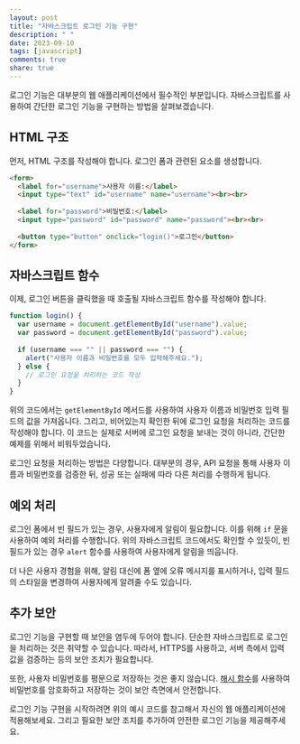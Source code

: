 ```yaml
---
layout: post
title: "자바스크립트 로그인 기능 구현"
description: " "
date: 2023-09-10
tags: [javascript]
comments: true
share: true
---
```


로그인 기능은 대부분의 웹 애플리케이션에서 필수적인 부분입니다. 자바스크립트를 사용하여 간단한 로그인 기능을 구현하는 방법을 살펴보겠습니다.

## HTML 구조

먼저, HTML 구조를 작성해야 합니다. 로그인 폼과 관련된 요소를 생성합니다.

```html
<form>
  <label for="username">사용자 이름:</label>
  <input type="text" id="username" name="username"><br><br>
  
  <label for="password">비밀번호:</label>
  <input type="password" id="password" name="password"><br><br>
  
  <button type="button" onclick="login()">로그인</button>
</form>
```

## 자바스크립트 함수

이제, 로그인 버튼을 클릭했을 때 호출될 자바스크립트 함수를 작성해야 합니다.

```javascript
function login() {
  var username = document.getElementById("username").value;
  var password = document.getElementById("password").value;
  
  if (username === "" || password === "") {
    alert("사용자 이름과 비밀번호를 모두 입력해주세요.");
  } else {
    // 로그인 요청을 처리하는 코드 작성
  }
}
```

위의 코드에서는 `getElementById` 메서드를 사용하여 사용자 이름과 비밀번호 입력 필드의 값을 가져옵니다. 그리고, 비어있는지 확인한 뒤에 로그인 요청을 처리하는 코드를 작성해야 합니다. 이 코드는 실제로 서버에 로그인 요청을 보내는 것이 아니라, 간단한 예제를 위해서 비워두었습니다.

로그인 요청을 처리하는 방법은 다양합니다. 대부분의 경우, API 요청을 통해 사용자 이름과 비밀번호를 검증한 뒤, 성공 또는 실패에 따라 다른 처리를 수행하게 됩니다.

## 예외 처리

로그인 폼에서 빈 필드가 있는 경우, 사용자에게 알림이 필요합니다. 이를 위해 `if` 문을 사용하여 예외 처리를 수행합니다. 위의 자바스크립트 코드에서도 확인할 수 있듯이, 빈 필드가 있는 경우 `alert` 함수를 사용하여 사용자에게 알림을 띄웁니다.

더 나은 사용자 경험을 위해, 알림 대신에 폼 옆에 오류 메시지를 표시하거나, 입력 필드의 스타일을 변경하여 사용자에게 알려줄 수도 있습니다.

## 추가 보안

로그인 기능을 구현할 때 보안을 염두에 두어야 합니다. 단순한 자바스크립트로 로그인을 처리하는 것은 취약할 수 있습니다. 따라서, HTTPS를 사용하고, 서버 측에서 입력 값을 검증하는 등의 보안 조치가 필요합니다.

또한, 사용자 비밀번호를 평문으로 저장하는 것은 좋지 않습니다. [해시 함수](https://en.wikipedia.org/wiki/Cryptographic_hash_function)를 사용하여 비밀번호를 암호화하고 저장하는 것이 보안 측면에서 안전합니다.

로그인 기능 구현을 시작하려면 위의 예시 코드를 참고해서 자신의 웹 애플리케이션에 적용해보세요. 그리고 필요한 보안 조치를 추가하여 안전한 로그인 기능을 제공해주세요.